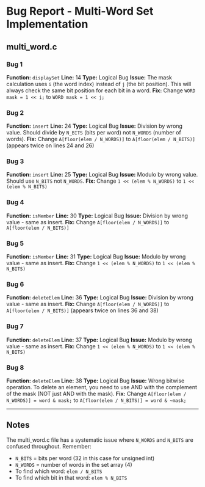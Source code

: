 # Bug Report - Multi-Word Set Implementation

## multi_word.c

### Bug 1
**Function:** `displaySet`
**Line:** 14
**Type:** Logical Bug
**Issue:** The mask calculation uses `i` (the word index) instead of `j` (the bit position). This will always check the same bit position for each bit in a word.
**Fix:** Change `WORD mask = 1 << i;` to `WORD mask = 1 << j;`

### Bug 2
**Function:** `insert`
**Line:** 24
**Type:** Logical Bug
**Issue:** Division by wrong value. Should divide by `N_BITS` (bits per word) not `N_WORDS` (number of words).
**Fix:** Change `A[floor(elem / N_WORDS)]` to `A[floor(elem / N_BITS)]` (appears twice on lines 24 and 26)

### Bug 3
**Function:** `insert`
**Line:** 25
**Type:** Logical Bug
**Issue:** Modulo by wrong value. Should use `N_BITS` not `N_WORDS`.
**Fix:** Change `1 << (elem % N_WORDS)` to `1 << (elem % N_BITS)`

### Bug 4
**Function:** `isMember`
**Line:** 30
**Type:** Logical Bug
**Issue:** Division by wrong value - same as insert.
**Fix:** Change `A[floor(elem / N_WORDS)]` to `A[floor(elem / N_BITS)]`

### Bug 5
**Function:** `isMember`
**Line:** 31
**Type:** Logical Bug
**Issue:** Modulo by wrong value - same as insert.
**Fix:** Change `1 << (elem % N_WORDS)` to `1 << (elem % N_BITS)`

### Bug 6
**Function:** `deleteElem`
**Line:** 36
**Type:** Logical Bug
**Issue:** Division by wrong value - same as insert.
**Fix:** Change `A[floor(elem / N_WORDS)]` to `A[floor(elem / N_BITS)]` (appears twice on lines 36 and 38)

### Bug 7
**Function:** `deleteElem`
**Line:** 37
**Type:** Logical Bug
**Issue:** Modulo by wrong value - same as insert.
**Fix:** Change `1 << (elem % N_WORDS)` to `1 << (elem % N_BITS)`

### Bug 8
**Function:** `deleteElem`
**Line:** 38
**Type:** Logical Bug
**Issue:** Wrong bitwise operation. To delete an element, you need to use AND with the complement of the mask (NOT just AND with the mask).
**Fix:** Change `A[floor(elem / N_WORDS)] = word & mask;` to `A[floor(elem / N_BITS)] = word & ~mask;`

---

## Notes
The multi_word.c file has a systematic issue where `N_WORDS` and `N_BITS` are confused throughout. Remember:
- `N_BITS` = bits per word (32 in this case for unsigned int)
- `N_WORDS` = number of words in the set array (4)
- To find which word: `elem / N_BITS`
- To find which bit in that word: `elem % N_BITS`
